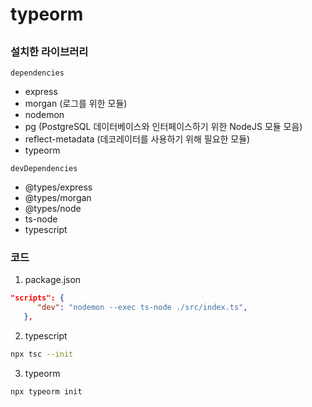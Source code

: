 # typeorm

##

### 설치한 라이브러리

`dependencies`
- express
- morgan (로그를 위한 모듈)
- nodemon
- pg (PostgreSQL 데이터베이스와 인터페이스하기 위한 NodeJS 모듈 모음)
- reflect-metadata (데코레이터를 사용하기 위해 필요한 모듈)
- typeorm

`devDependencies`
- @types/express
- @types/morgan
- @types/node
- ts-node
- typescript

### 코드
1. package.json
```json
"scripts": {
      "dev": "nodemon --exec ts-node ./src/index.ts",
   },
```

2. typescript
```bash
npx tsc --init
```

3. typeorm
```bash
npx typeorm init
```


